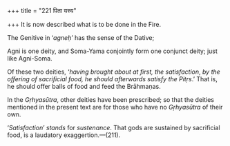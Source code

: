 +++
title = "221 पिता यस्य"

+++
It is now described what is to be done in the Fire.

The Genitive in ‘*agneḥ*’ has the sense of the Dative;

Agni is one deity, and Soma-Yama conjointly form one conjunct deity;
just like Agni-Soma.

Of these two deities, ‘*having brought about at first, the
satisfaction*, *by the offering of sacrificial food, he should
afterwards satisfy the Pitṛs*.’ That is, he should offer balls of food
and feed the Brāhmaṇas.

In the *Gṛhyasūtra*, other deities have been prescribed; so that the
deities mentioned in the present text are for those who have no
*Gṛhyasūtra* of their own.

‘*Satisfaction*’ *stands* for *sustenance*. That gods are sustained by
sacrificial food, is a laudatory exaggertion.—(211).


